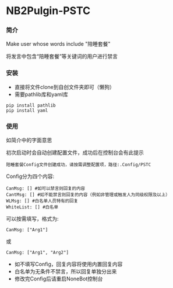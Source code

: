# NB2Pulgin-PSTC

### 简介

Make user whose words include "陪睡套餐"

将发言中包含“陪睡套餐”等关键词的用户进行禁言

### 安装

- 直接将文件clone到自创文件夹即可（懒狗）
- 需要pathlib库和yaml库
```
pip install pathlib
pip install yaml
```

### 使用

如简介中的字面意思


初次启动时会自动创建配置文件，成功后在控制台会有此提示

```
陪睡套餐Config文件创建成功，请按需调整配置项，路径:.Config/PSTC
```

Config分为四个内容:

```
CanMsg: [] #如可以禁言则回复的内容
CantMsg: [] #如不能禁言则回复的内容（例如非管理或触发人为同级权限及以上）
WLMsg: [] #白名单人员特有的回复
WhiteList: [] #白名单
```

可以按需填写，格式为:
```
CanMsg: ["Arg1"]
```
或
```
CanMsg: ["Arg1", "Arg2"]
```

- 如不填写Config，回复内容将使用内置回复内容
- 白名单为无条件不禁言，所以回复单独分出来
- 修改完Config后请重启NoneBot控制台
